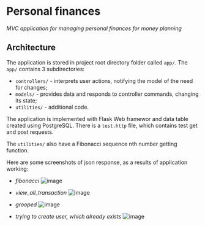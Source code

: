 # Personal finances

_MVC application for managing personal finances for money planning_

## Architecture
The application is stored in project root directory folder called `app/`. The `app/` contains 3 subdirectories: 
* `controllers/` - interprets user actions, notifying the model of the need for changes;
* `models/` - provides data and responds to controller commands, changing its state;
* `utilities/` - additional code.

The application is implemented with Flask Web framewor and data table created using PostgreSQL.
There is a `test.http` file, which contains test get and post requests.

The `utilities/` also have a Fibonacci sequence nth number getting function.


Here are some screenshots of json response, as a results of application working:
* _fibonacci_
![image](https://user-images.githubusercontent.com/65975247/121085873-1a743f00-c7eb-11eb-9bd8-1db92f793aa8.png)

* _view_all_transaction_
![image](https://user-images.githubusercontent.com/65975247/121085944-3677e080-c7eb-11eb-819c-7bc569a25c6b.png)

* _grooped_
![image](https://user-images.githubusercontent.com/65975247/121085963-3d9eee80-c7eb-11eb-9e55-414492f320c9.png)

* _trying to create user, which already exists_
![image](https://user-images.githubusercontent.com/65975247/121086076-61facb00-c7eb-11eb-935b-dd218fd83409.png)
